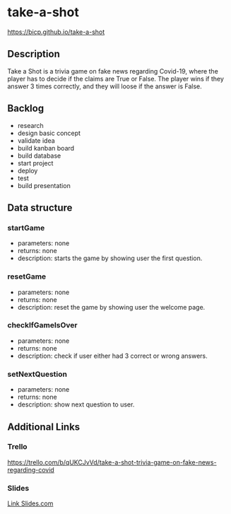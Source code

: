 # take-a-shot

https://bicp.github.io/take-a-shot

## Description

Take a Shot is a trivia game on fake news regarding Covid-19, where the player has to decide if the claims are True or False. The player wins if they answer 3 times correctly, and they will loose if the answer is False.

## Backlog

- research
- design basic concept
- validate idea
- build kanban board
- build database
- start project
- deploy
- test
- build presentation

## Data structure

### startGame

- parameters: none
- returns: none
- description: starts the game by showing user the first question.

### resetGame

- parameters: none
- returns: none
- description: reset the game by showing user the welcome page.

### checkIfGameIsOver

- parameters: none
- returns: none
- description: check if user either had 3 correct or wrong answers.

### setNextQuestion

- parameters: none
- returns: none
- description: show next question to user.

## Additional Links

### Trello

https://trello.com/b/qUKCJvVd/take-a-shot-trivia-game-on-fake-news-regarding-covid

### Slides

[Link Slides.com](http://slides.com)
